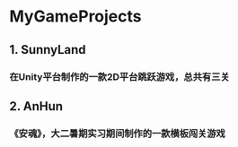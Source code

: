 # MyGameProjects
## 1. SunnyLand
### 在Unity平台制作的一款2D平台跳跃游戏，总共有三关
## 2. AnHun
### 《安魂》，大二暑期实习期间制作的一款横板闯关游戏
